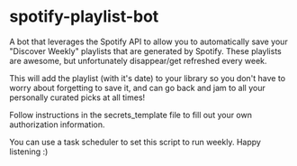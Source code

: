 # spotify-playlist-bot

A bot that leverages the Spotify API to allow you to automatically save your "Discover Weekly" playlists that are generated by Spotify. These playlists are awesome, but unfortunately disappear/get refreshed every week. 

This will add the playlist (with it's date) to your library so you don't have to worry about forgetting to save it, and can go back and jam to all your personally curated picks at all times! 

Follow instructions in the secrets_template file to fill out your own authorization information.

You can use a task scheduler to set this script to run weekly. Happy listening :)